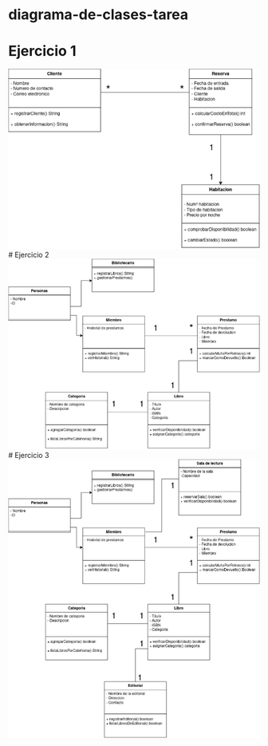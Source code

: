 # diagrama-de-clases-tarea
# Ejercicio 1
<img src = "DiagramaClases1.png">
# Ejercicio 2
<img src = "DiagramaClases2.png">
# Ejercicio 3
<img src = "DiagramaClases3.png">
